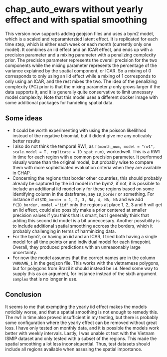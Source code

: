 # chap_auto_ewars without yearly effect and with spatial smoothing
This version now supports adding geojson files and uses a bym2 model, which is a scaled and reparamterzied latent effect. It is replicated for each time step, which is either each week or each month (currently only one model). It combines an iid effect and an ICAR effect, and ends up with a precision parameter and a mixing parameter with a penalizing complexity prior. The precision parameter represents the overall precision for the two components while the mixing parameter represents the percentage of the variance explained by the spatial component, or ICAR. So a mixing of $0$ corresponds to only using an iid effect while a mixing of $1$ corresponds to only using an ICAR, and the rest mixes the two. The idea of the penalizing complexity (PC) prior is that the mixing parameter $\rho$ only grows larger if the data supports it, and it is generally quite conservative to limit unnessary model complexity. Note that this model uses a different docker image with some additional packages for handeling spatial data.

## Some ideas
* It could be worth experimenting with using the poisson likelihhod instead of the negative binomial, but it dident give me any noticably better results
* I also do not think the temporal RW1, as `f(month_num, model = "rw1", scale.model = T, replicate = ID_spat_num)`, workedwell. This is a RW1 in time for each region with a common precision parameter. It performed visualy worse than the original model, but probably wise to compare them with more sophisticated evaluation criteria when they are available in CHAP.
* Concerning the regions that border other countries, this should probably already be captured by the iid model in the bym2, if not, it is possible to include an additional iid model only for these regions based on some identifying column in the dataframe, say `ID_border` or something. For instance if `df$ID_border = 1, 2, 3, NA, 4, NA, NA` and we add `f(ID_border, model ="iid"` only the regions at place 1, 2, 3 and 5 will get an iid effect, could also possibly make a prior centered at smaller precision values if you think that is smart, but I generally think that adding this second iid model is a bit unneccesary. Another possibility is to include additional spatial smoothing accross the borders, which it probably challenging in terms of harminizing data.
* For the bym2, or having an iid and an ICAR, I tried both having a single model for all time points or and individual model for each timepoint. Overall, they produced predictions with an unreasonably large uncertainty.
* For now the model assumes that the correct names are in the column `VARNAME_1` in the geojson file. This works with the vietnamese polygons, but for polygons from Brazil it should instead be `id`. Need some way to supply this as an argument, for instance instead of the sixth argument `samples` that is no longer in use.

## Conclusion
It seems to me that exempting the yearly iid effect makes the models noticibly worse, and that a spatial smoothing is not enough to remedy this. The rw1 in time also proved insufficient in my testing, but there is probably some configuration where the yearly effect can be removed without great loss. I have only tested on monthly data, and it is possible the models work better with weekly intervals. Lastly, I was unable ot test with the Vietnam ISMIP dataset and only tested with a subset of the regions. This made the spatial smoothing a lot less inconsiquential. Thus, test datasets should include all regions available when assesing the spatial importance.
